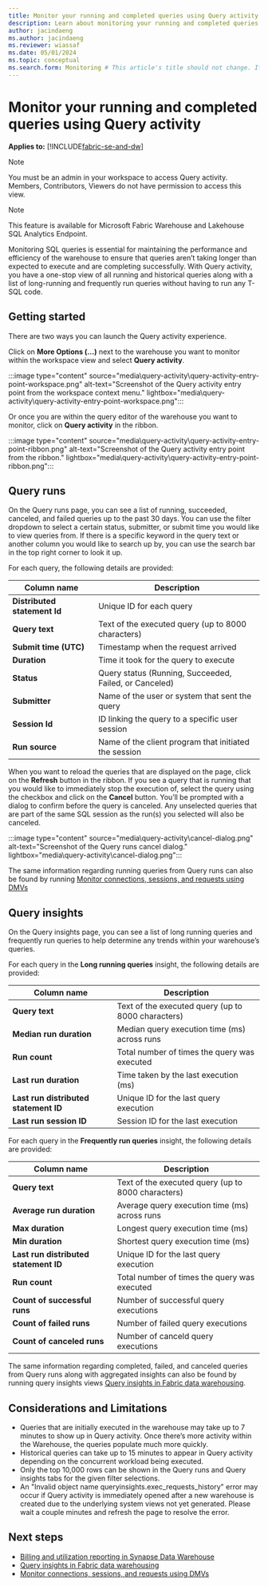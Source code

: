 ```yaml
---
title: Monitor your running and completed queries using Query activity
description: Learn about monitoring your running and completed queries using Query activity.
author: jacindaeng
ms.author: jacindaeng
ms.reviewer: wiassaf
ms.date: 05/01/2024
ms.topic: conceptual
ms.search.form: Monitoring # This article's title should not change. If so, contact engineering.
---
```

# Monitor your running and completed queries using Query activity

**Applies to:** [!INCLUDE[fabric-se-and-dw](includes/applies-to-version/fabric-se-and-dw.md)]

> [!NOTE]
> You must be an admin in your workspace to access Query activity. Members, Contributors, Viewers do not have permission to access this view.

> [!NOTE]
> This feature is available for Microsoft Fabric Warehouse and Lakehouse SQL Analytics Endpoint.

Monitoring SQL queries is essential for maintaining the performance and efficiency of the warehouse to ensure that queries aren’t taking longer than expected to execute and are completing successfully. With Query activity, you have a one-stop view of all running and historical queries along with a list of long-running and frequently run queries without having to run any T-SQL code. 

## Getting started

There are two ways you can launch the Query activity experience.

Click on **More Options (…)** next to the warehouse you want to monitor within the workspace view and select **Query activity**.

:::image type="content" source="media\query-activity\query-activity-entry-point-workspace.png" alt-text="Screenshot of the Query activity entry point from the workspace context menu." lightbox="media\query-activity\query-activity-entry-point-workspace.png":::

Or once you are within the query editor of the warehouse you want to monitor, click on **Query activity** in the ribbon. 

:::image type="content" source="media\query-activity\query-activity-entry-point-ribbon.png" alt-text="Screenshot of the Query activity entry point from the ribbon." lightbox="media\query-activity\query-activity-entry-point-ribbon.png":::

## Query runs 

On the Query runs page, you can see a list of running, succeeded, canceled, and failed queries up to the past 30 days. You can use the filter dropdown to select a certain status, submitter, or submit time you would like to view queries from. If there is a specific keyword in the query text or another column you would like to search up by, you can use the search bar in the top right corner to look it up. 

For each query, the following details are provided:

| Column name   |  Description |
|---|---|
|**Distributed statement Id**|Unique ID for each query|
|**Query text**|Text of the executed query (up to 8000 characters)|   
|**Submit time (UTC)**|Timestamp when the request arrived|
|**Duration**|Time it took for the query to execute|
|**Status**|Query status (Running, Succeeded, Failed, or Canceled)|   
|**Submitter**|Name of the user or system that sent the query|
|**Session Id**|ID linking the query to a specific user session|   
|**Run source**|Name of the client program that initiated the session|

When you want to reload the queries that are displayed on the page, click on the **Refresh** button in the ribbon. If you see a query that is running that you would like to immediately stop the execution of, select the query using the checkbox and click on the **Cancel** button. You’ll be prompted with a dialog to confirm before the query is canceled. Any unselected queries that are part of the same SQL session as the run(s) you selected will also be canceled. 

:::image type="content" source="media\query-activity\cancel-dialog.png" alt-text="Screenshot of the Query runs cancel dialog." lightbox="media\query-activity\cancel-dialog.png":::

The same information regarding running queries from Query runs can also be found by running [Monitor connections, sessions, and requests using DMVs](query-activity.md)

## Query insights 

On the Query insights page, you can see a list of long running queries and frequently run queries to help determine any trends within your warehouse’s queries. 

For each query in the **Long running queries** insight, the following details are provided:

| Column name   |  Description |
|---|---|
|**Query text**|Text of the executed query (up to 8000 characters)|   
|**Median run duration**|Median query execution time (ms) across runs|
|**Run count**|Total number of times the query was executed|
|**Last run duration**|Time taken by the last execution (ms)|   
|**Last run distributed statement ID**|Unique ID for the last query execution|
|**Last run session ID**|Session ID for the last execution|   

For each query in the **Frequently run queries** insight, the following details are provided:

| Column name   |  Description |
|---|---|
|**Query text**|Text of the executed query (up to 8000 characters)|   
|**Average run duration**|Average query execution time (ms) across runs|
|**Max duration**|Longest query execution time (ms)|
|**Min duration**|Shortest query execution time (ms)|
|**Last run distributed statement ID**|Unique ID for the last query execution|
|**Run count**|Total number of times the query was executed|
|**Count of successful runs**|Number of successful query executions|
|**Count of failed runs**|Number of failed query executions|
|**Count of canceled runs**|Number of canceld query executions|

The same information regarding completed, failed, and canceled queries from Query runs along with aggregated insights can also be found by running query insights views [Query insights in Fabric data warehousing](query-insights.md).

## Considerations and Limitations

- Queries that are initially executed in the warehouse may take up to 7 minutes to show up in Query activity. Once there’s more activity within the Warehouse, the queries populate much more quickly.  
- Historical queries can take up to 15 minutes to appear in Query activity depending on the concurrent workload being executed.
- Only the top 10,000 rows can be shown in the Query runs and Query insights tabs for the given filter selections.  
- An "Invalid object name queryinsights.exec_requests_history" error may occur if Query activity is immediately opened after a new warehouse is created due to the underlying system views not yet generated. Please wait a couple minutes and refresh the page to resolve the error. 

## Next steps
- [Billing and utilization reporting in Synapse Data Warehouse](usage-reporting.md)
- [Query insights in Fabric data warehousing](query-insights.md)
- [Monitor connections, sessions, and requests using DMVs](query-activity.md)
